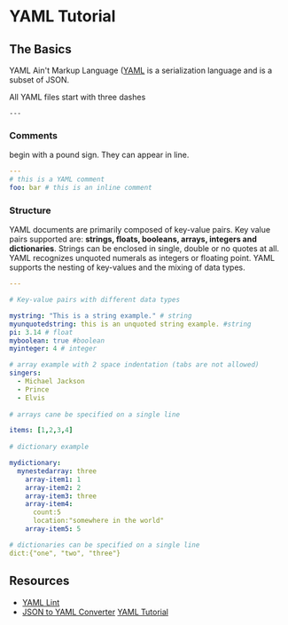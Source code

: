 # YAML Tutorial

## The Basics

YAML Ain't Markup Language ([YAML](http://yaml.org) is a serialization language and is a subset of JSON. 

All YAML files start with three dashes 

```
--- 
```

### Comments 

begin with a pound sign. They can appear in line. 

``` yaml
---
# this is a YAML comment
foo: bar # this is an inline comment
```
### Structure

YAML documents are primarily composed of key-value pairs. Key value pairs supported are: **strings, floats, booleans, arrays, integers and dictionaries**. Strings can be enclosed in single, double or no quotes at all. YAML recognizes unquoted numerals as integers or floating point. YAML supports the nesting of key-values and the mixing of data types.

```yaml
--- 

# Key-value pairs with different data types

mystring: "This is a string example." # string
myunquotedstring: this is an unquoted string example. #string
pi: 3.14 # float 
myboolean: true #boolean
myinteger: 4 # integer

# array example with 2 space indentation (tabs are not allowed)
singers:
  - Michael Jackson
  - Prince
  - Elvis
  
# arrays cane be specified on a single line

items: [1,2,3,4]
  
# dictionary example 

mydictionary:
  mynestedarray: three
    array-item1: 1
    array-item2: 2
    array-item3: three
    array-item4:
      count:5
      location:"somewhere in the world"
    array-item5: 5

# dictionaries can be specified on a single line
dict:{"one", "two", "three"}


```


## Resources
* [YAML Lint](http://www.yamllint.com/)
* [JSON to YAML Converter](https://www.json2yaml.com/)
[YAML Tutorial](https://rollout.io/blog/yaml-tutorial-everything-you-need-get-started/)




